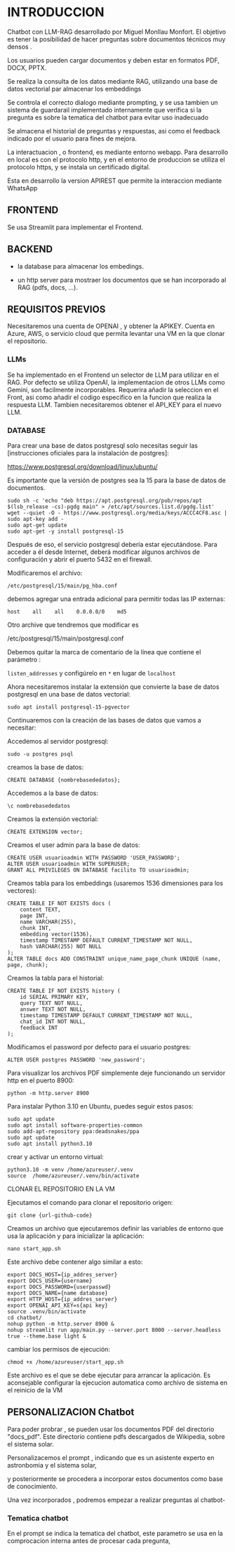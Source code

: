 # INTRODUCCION

Chatbot con LLM-RAG desarrollado por Miguel Monllau Monfort.
El objetivo es tener la posibilidad de hacer preguntas sobre documentos técnicos muy densos .

Los usuarios pueden cargar documentos y deben estar en formatos PDF, DOCX, PPTX.

Se realiza la consulta de los datos mediante RAG, utilizando una base de datos vectorial par almacenar los embeddings

Se controla el correcto dialogo mediante prompting, y se usa tambien un sistema de guardarail implementado internamente que verifica si la pregunta es sobre la tematica del chatbot para evitar uso inadecuado

Se almacena el historial de preguntas y respuestas, asi como el feedback indicado por el usuario para fines de mejora.

La interactuacion , o frontend, es mediante entorno webapp.
Para desarrollo en local es con el protocolo http,
y en el entorno de produccion se utiliza el protocolo https, y  se instala un certificado digital.

Esta en desarrollo la version APIREST que permite la interaccion mediante WhatsApp

## FRONTEND

Se usa Streamlit para implementar el Frontend.

## BACKEND


- la database para almacenar los embedings.

- un http server para mostraer los documentos que se han incorporado al RAG (pdfs, docs, ...). 



## REQUISITOS PREVIOS

Necesitaremos una cuenta de OPENAI , y obtener la APIKEY.
Cuenta en Azure, AWS, o servicio cloud que permita levantar una VM en la que clonar el repositorio.


### LLMs

Se ha implementado en el Frontend un selector de LLM para utilizar en el RAG.
Por defecto se utiliza OpenAI, la implementacion de otros LLMs como Gemini, son facilmente incorporables.
Requerira añadir la seleccion en el Front, asi como añadir el codigo especifico en la funcion que realiza la respuesta LLM.
Tambien necesitaremos obtener el API_KEY para el nuevo LLM.

### DATABASE

Para crear una base de datos postgresql solo necesitas seguir las
 [instrucciones oficiales para la instalación de postgres]:

 https://www.postgresql.org/download/linux/ubuntu/

 Es importante que la versión de postgres sea la 15 para la base de datos de documentos.

```
sudo sh -c 'echo "deb https://apt.postgresql.org/pub/repos/apt $(lsb_release -cs)-pgdg main" > /etc/apt/sources.list.d/pgdg.list'
wget --quiet -O - https://www.postgresql.org/media/keys/ACCC4CF8.asc | sudo apt-key add -
sudo apt-get update
sudo apt-get -y install postgresql-15
```

Después de eso, el servicio postgresql debería estar ejecutándose. 
Para acceder a él desde Internet, deberá modificar algunos archivos de configuración y abrir el puerto 5432 en el firewall.

Modificaremos el archivo:

`/etc/postgresql/15/main/pg_hba.conf` 

debemos agregar una entrada adicional para permitir todas las IP externas:

```
host    all    all    0.0.0.0/0    md5
````

Otro archive que tendremos que modificar es 

/etc/postgresql/15/main/postgresql.conf

Debemos quitar la marca de comentario de la línea que contiene el parámetro :

`listen_addresses` y configúrelo en `*` en lugar de `localhost`


Ahora necesitaremos instalar la extensión que convierte la base de datos postgresql en una base de datos vectorial:

```
sudo apt install postgresql-15-pgvector
```

Continuaremos con la creación de las bases de datos que vamos a necesitar:

Accedemos al servidor postgresql:

```
sudo -u postgres psql
```

creamos la base de datos:

```
CREATE DATABASE {nombrebasededatos};
```

Accedemos a la base de datos:

```
\c nombrebasededatos
````

Creamos la extensión vectorial:

```
CREATE EXTENSION vector;
```

Creamos el user admin para la base de datos:

```
CREATE USER usuarioadmin WITH PASSWORD 'USER_PASSWORD';
ALTER USER usuarioadmin WITH SUPERUSER;
GRANT ALL PRIVILEGES ON DATABASE facilito TO usuarioadmin;
````

Creamos tabla para los embeddings (usaremos 1536 dimensiones para los vectores):

```
CREATE TABLE IF NOT EXISTS docs (
    content TEXT,
    page INT,
    name VARCHAR(255),
    chunk INT,
    embedding vector(1536),
    timestamp TIMESTAMP DEFAULT CURRENT_TIMESTAMP NOT NULL,
    hash VARCHAR(255) NOT NULL
);
ALTER TABLE docs ADD CONSTRAINT unique_name_page_chunk UNIQUE (name, page, chunk);
````

Creamos la tabla para el historial:

```
CREATE TABLE IF NOT EXISTS history (
    id SERIAL PRIMARY KEY,
    query TEXT NOT NULL,
    answer TEXT NOT NULL,
    timestamp TIMESTAMP DEFAULT CURRENT_TIMESTAMP NOT NULL,
    chat_id INT NOT NULL,
    feedback INT
);
````

Modificamos el password por defecto para el usuario postgres:

```
ALTER USER postgres PASSWORD 'new_password';
```

Para visualizar los archivos PDF simplemente deje funcionando un servidor http en el puerto 8900:

```
python -m http.server 8900
```

Para instalar Python 3.10 en Ubuntu, puedes seguir estos pasos:

```
sudo apt update
sudo apt install software-properties-common
sudo add-apt-repository ppa:deadsnakes/ppa
sudo apt update
sudo apt install python3.10
```

crear y activar un entorno virtual:

```
python3.10 -m venv /home/azureuser/.venv
source  /home/azureuser/.venv/bin/activate
```

CLONAR EL REPOSITORIO EN LA VM

Ejecutamos el comando para clonar el repositorio origen:

```
git clone {url-github-code}
```

Creamos un archivo que ejecutaremos definir las variables de entorno que usa la aplicación y para inicializar la aplicación:

```
nano start_app.sh
````

Este archivo debe contener algo similar a esto:

```
export DOCS_HOST={ip_addres_server}
export DOCS_USER={username}
export DOCS_PASSWORD={userpasswd}
export DOCS_NAME={name database}
export HTTP_HOST={ip_addres_server}
export OPENAI_API_KEY=s{api key}
source .venv/bin/activate
cd chatbot/
nohup python -m http.server 8900 &
nohup streamlit run app/main.py --server.port 8000 --server.headless true --theme.base light &
```

cambiar los permisos de ejecución:

```
chmod +x /home/azureuser/start_app.sh
```

Este archivo es el que se debe ejecutar para arrancar la aplicación.
Es aconsejable configurar la ejecucion automatica como archivo de sistema en el reinicio de la VM


## PERSONALIZACION Chatbot

Para poder probrar , se pueden usar los documentos PDF del directorio  "docs_pdf".
Este directorio contiene pdfs descargados de Wikipedia, sobre el sistema solar.

Personalizacemos el prompt , indicando que es un asistente experto en astronbomia y el sistema solar,

y posteriormente se procedera a incorporar estos documentos como base de conocimiento.

Una vez incorporados , podremos empezar a realizar preguntas al chatbot-

### Tematica chatbot

En el prompt se indica la tematica del chatbot, este parametro se usa en la comprocacion interna antes de procesar cada pregunta,


